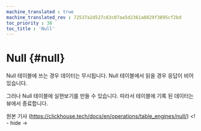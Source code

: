 ```yaml
---
machine_translated : true
machine_translated_rev : 72537a2d527c63c07aa5d2361a8829f3895cf2bd
toc_priority : 38
toc_title : 'Null'
---
```


# Null {#null}

Null 테이블에 쓰는 경우 데이터는 무시됩니다. Null 테이블에서 읽을 경우 응답이 비어 있습니다.

그러나 Null 테이블에 실현보기를 만들 수 있습니다. 따라서 테이블에 기록 된 데이터는 뷰에서 종료합니다.

원본 기사 (https://clickhouse.tech/docs/en/operations/table_engines/null/) <! - hide ->
